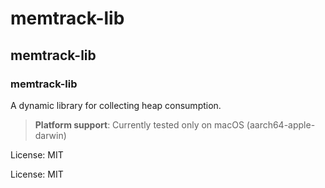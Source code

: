 # memtrack-lib


## memtrack-lib

### memtrack-lib

A dynamic library for collecting heap consumption.

> **Platform support**: Currently tested only on macOS (aarch64-apple-darwin)

License: MIT

License: MIT
